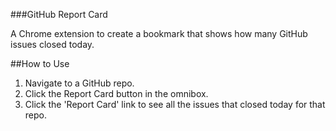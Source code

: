 ###GitHub Report Card

A Chrome extension to create a bookmark that shows how many GitHub issues closed today.

##How to Use
1. Navigate to a GitHub repo.
2. Click the Report Card button in the omnibox.
3. Click the 'Report Card' link to see all the issues that closed today for that repo.

